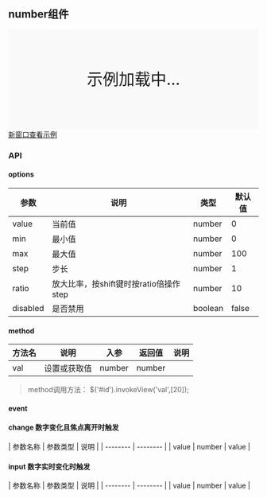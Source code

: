 ## number组件

<div style="position:relative" id="mx_1">
    <iframe src="https://thx.github.io/magix-gallery/?#!/mx-number/index?inline=true&id=mx_1" frameborder="no" style="width:100%;height:200px;" scrolling="no"></iframe>
    <div style="position:absolute;width:100%;height:200px;background-color:#f9f9f9;text-align:center;line-height:200px;font-size:32px;top:0;right:0;left:0;bottom:0">示例加载中...</div>
</div>
<a href="https://thx.github.io/magix-gallery/#!/mx-number/index" target="_blank">新窗口查看示例</a>


### API

#### options
| 参数 | 说明 | 类型 | 默认值 |
| -------- | -------- | -------- | -------- |
| value    | 当前值 | number | 0 |
| min     | 最小值 | number | 0 |
| max     | 最大值 | number | 100 |
| step     | 步长 | number | 1 |
| ratio     | 放大比率，按shift键时按ratio倍操作step | number | 10 |
| disabled     | 是否禁用 | boolean | false |


#### method

| 方法名 | 说明 | 入参 | 返回值 | 说明 |
| -------- | -------- | -------- | -------- | -------- |
| val | 设置或获取值 | number | number | &nbsp; |

> method调用方法： $('#id').invokeView('val',[20]);

#### event
#### change 数字变化且焦点离开时触发

| 参数名称 | 参数类型 | 说明 |
| -------- | -------- |
| value | number | value |


#### input 数字实时变化时触发

| 参数名称 | 参数类型 | 说明 |
| -------- | -------- |
| value | number | value |